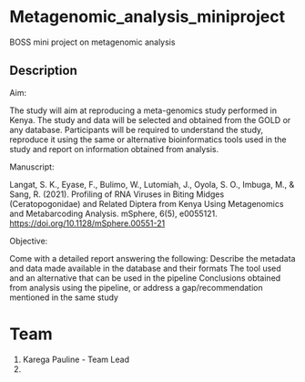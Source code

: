 # Metagenomic_analysis_miniproject
BOSS mini project on metagenomic analysis

## Description
Aim:

The study will aim at reproducing a meta-genomics study performed in Kenya. The study and data will be selected and obtained from the GOLD or any database. Participants will be required to understand the study, reproduce it using the same or alternative bioinformatics tools used in the study and report on information obtained from analysis.

Manuscript:

Langat, S. K., Eyase, F., Bulimo, W., Lutomiah, J., Oyola, S. O., Imbuga, M., & Sang, R. (2021). Profiling of RNA Viruses in Biting Midges (Ceratopogonidae) and Related Diptera from Kenya Using Metagenomics and Metabarcoding Analysis. mSphere, 6(5), e0055121. https://doi.org/10.1128/mSphere.00551-21

Objective:

Come with a detailed report answering the following:
Describe the metadata and data made available in the database and their formats
The tool used and an alternative that can be used in the pipeline
Conclusions obtained from analysis using the pipeline, or address a gap/recommendation mentioned in the same study

# Team
1. Karega Pauline - Team Lead
2. 

